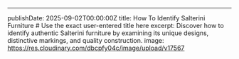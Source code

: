 ---
publishDate: 2025-09-02T00:00:00Z
title: How To Identify Salterini Furniture  # Use the exact user-entered title here
excerpt: Discover how to identify authentic Salterini furniture by examining its unique designs, distinctive markings, and quality construction.
image: https://res.cloudinary.com/dbcpfy04c/image/upload/v17567